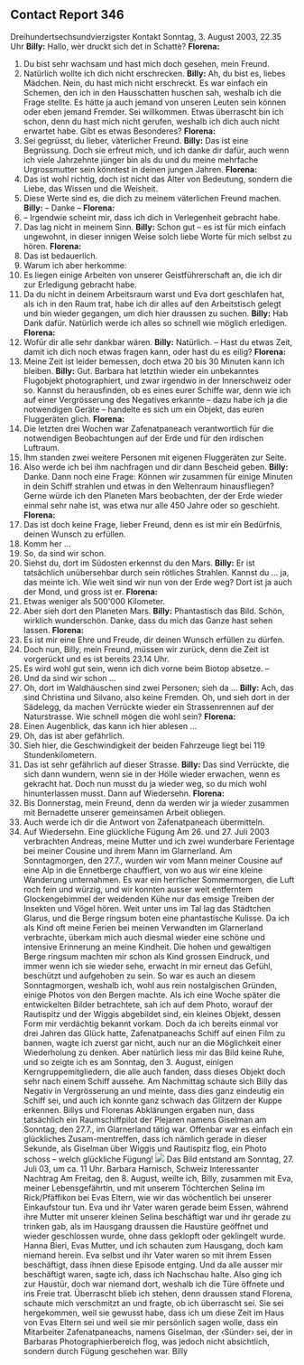 ## Contact Report 346
Dreihundertsechsundvierzigster Kontakt
Sonntag, 3. August 2003, 22.35 Uhr
**Billy:**
Hallo, wèr druckt sich det in Schattè?
**Florena:**
1. Du bist sehr wachsam und hast mich doch gesehen, mein Freund.
2. Natürlich wollte ich dich nicht erschrecken.
**Billy:**
Ah, du bist es, liebes Mädchen. Nein, du hast mich nicht erschreckt. Es war einfach ein Schemen, den ich in den Hausschatten huschen sah, weshalb ich die Frage stellte. Es hätte ja auch jemand von unseren Leuten sein können oder eben jemand Fremder. Sei willkommen. Etwas überrascht bin ich schon, denn du hast mich nicht gerufen, weshalb ich dich auch nicht erwartet habe. Gibt es etwas Besonderes?
**Florena:**
3. Sei gegrüsst, du lieber, väterlicher Freund.
**Billy:**
Das ist eine Begrüssung. Doch sie erfreut mich, und ich danke dir dafür, auch wenn ich viele Jahrzehnte jünger bin als du und du meine mehrfache Urgrossmutter sein könntest in deinen jungen Jahren.
**Florena:**
4. Das ist wohl richtig, doch ist nicht das Alter von Bedeutung, sondern die Liebe, das Wissen und die Weisheit.
5. Diese Werte sind es, die dich zu meinem väterlichen Freund machen.
**Billy:**
– Danke –
**Florena:**
6. – Irgendwie scheint mir, dass ich dich in Verlegenheit gebracht habe.
7. Das lag nicht in meinem Sinn.
**Billy:**
Schon gut – es ist für mich einfach ungewohnt, in dieser innigen Weise solch liebe Worte für mich selbst zu hören.
**Florena:**
8. Das ist bedauerlich.
9. Warum ich aber herkomme:
10. Es liegen einige Arbeiten von unserer Geistführerschaft an, die ich dir zur Erledigung gebracht habe.
11. Da du nicht in deinem Arbeitsraum warst und Eva dort geschlafen hat, als ich in den Raum trat, habe ich dir alles auf den Arbeitstisch gelegt und bin wieder gegangen, um dich hier draussen zu suchen.
**Billy:**
Hab Dank dafür. Natürlich werde ich alles so schnell wie möglich erledigen.
**Florena:**
12. Wofür dir alle sehr dankbar wären.
**Billy:**
Natürlich. – Hast du etwas Zeit, damit ich dich noch etwas fragen kann, oder hast du es eilig?
**Florena:**
13. Meine Zeit ist leider bemessen, doch etwa 20 bis 30 Minuten kann ich bleiben.
**Billy:**
Gut. Barbara hat letzthin wieder ein unbekanntes Flugobjekt photographiert, und zwar irgendwo in der Innerschweiz oder so. Kannst du herausfinden, ob es eines eurer Schiffe war, denn wie ich auf einer Vergrösserung des Negatives erkannte – dazu habe ich ja die notwendigen Geräte – handelte es sich um ein Objekt, das euren Fluggeräten glich.
**Florena:**
14. Die letzten drei Wochen war Zafenatpaneach verantwortlich für die notwendigen Beobachtungen auf der Erde und für den irdischen Luftraum.
15. Ihm standen zwei weitere Personen mit eigenen Fluggeräten zur Seite.
16. Also werde ich bei ihm nachfragen und dir dann Bescheid geben.
**Billy:**
Danke. Dann noch eine Frage: Können wir zusammen für einige Minuten in dein Schiff strahlen und etwas in den Weltenraum hinausfliegen? Gerne würde ich den Planeten Mars beobachten, der der Erde wieder einmal sehr nahe ist, was etwa nur alle 450 Jahre oder so geschieht.
**Florena:**
17. Das ist doch keine Frage, lieber Freund, denn es ist mir ein Bedürfnis, deinen Wunsch zu erfüllen.
18. Komm her …
19. So, da sind wir schon.
20. Siehst du, dort im Südosten erkennst du den Mars.
**Billy:**
Er ist tatsächlich unübersehbar durch sein rötliches Strahlen. Kannst du … ja, das meinte ich. Wie weit sind wir nun von der Erde weg? Dort ist ja auch der Mond, und gross ist er.
**Florena:**
21. Etwas weniger als 500'000 Kilometer.
22. Aber sieh dort den Planeten Mars.
**Billy:**
Phantastisch das Bild. Schön, wirklich wunderschön. Danke, dass du mich das Ganze hast sehen lassen.
**Florena:**
23. Es ist mir eine Ehre und Freude, dir deinen Wunsch erfüllen zu dürfen.
24. Doch nun, Billy, mein Freund, müssen wir zurück, denn die Zeit ist vorgerückt und es ist bereits 23.14 Uhr.
25. Es wird wohl gut sein, wenn ich dich vorne beim Biotop absetze. –
26. Und da sind wir schon …
27. Oh, dort im Waldhäuschen sind zwei Personen; sieh da …
**Billy:**
Ach, das sind Christina und Silvano, also keine Fremden. Oh, und sieh dort in der Sädelegg, da machen Verrückte wieder ein Strassenrennen auf der Naturstrasse. Wie schnell mögen die wohl sein?
**Florena:**
28. Einen Augenblick, das kann ich hier ablesen …
29. Oh, das ist aber gefährlich.
30. Sieh hier, die Geschwindigkeit der beiden Fahrzeuge liegt bei 119 Stundenkilometern.
31. Das ist sehr gefährlich auf dieser Strasse.
**Billy:**
Das sind Verrückte, die sich dann wundern, wenn sie in der Hölle wieder erwachen, wenn es gekracht hat. Doch nun musst du ja wieder weg, so du mich wohl hinunterlassen musst. Dann auf Wiedersehn.
**Florena:**
32. Bis Donnerstag, mein Freund, denn da werden wir ja wieder zusammen mit Bernadette unserer gemeinsamen Arbeit obliegen.
33. Auch werde ich dir die Antwort von Zafenatpaneach übermitteln.
34. Auf Wiedersehn.
Eine glückliche Fügung
Am 26. und 27. Juli 2003 verbrachten Andreas, meine Mutter und ich zwei wunderbare Ferientage bei meiner Cousine und ihrem Mann im Glarnerland. Am Sonntagmorgen, den 27.7., wurden wir vom Mann meiner Cousine auf eine Alp in die Ennetberge chauffiert, von wo aus wir eine kleine Wanderung unternahmen.
Es war ein herrlicher Sommermorgen, die Luft roch fein und würzig, und wir konnten ausser weit entferntem Glockengebimmel der weidenden Kühe nur das emsige Treiben der Insekten und Vögel hören. Weit unter uns im Tal lag das Städtchen Glarus, und die Berge ringsum boten eine phantastische Kulisse.
Da ich als Kind oft meine Ferien bei meinen Verwandten im Glarnerland verbrachte, überkam mich auch diesmal wieder eine schöne und intensive Erinnerung an meine Kindheit. Die hohen und gewaltigen Berge ringsum machten mir schon als Kind grossen Eindruck, und immer wenn ich sie wieder sehe, erwacht in mir erneut das Gefühl, beschützt und aufgehoben zu sein. So war es auch an diesem Sonntagmorgen, weshalb ich, wohl aus rein nostalgischen Gründen, einige Photos von den Bergen machte. Als ich eine Woche später die entwickelten Bilder betrachtete, sah ich auf dem Photo, worauf der Rautispitz und der Wiggis abgebildet sind, ein kleines Objekt, dessen Form mir verdächtig bekannt vorkam. Doch da ich bereits einmal vor drei Jahren das Glück hatte, Zafenatpaneachs Schiff auf einen Film zu bannen, wagte ich zuerst gar nicht, auch nur an die Möglichkeit einer Wiederholung zu denken. Aber natürlich liess mir das Bild keine Ruhe, und so zeigte ich es am Sonntag, den 3. August, einigen Kerngruppemitgliedern, die alle auch fanden, dass dieses Objekt doch sehr nach einem Schiff aussehe. Am Nachmittag schaute sich Billy das Negativ in Vergrösserung an und meinte, dass dies ganz eindeutig ein Schiff sei, und auch ich konnte ganz schwach das Glitzern der Kuppe erkennen.
Billys und Florenas Abklärungen ergaben nun, dass tatsächlich ein Raumschiffpilot der Plejaren namens Giselman am Sonntag, den 27.7., im Glarnerland tätig war. Offenbar war es einfach ein glückliches Zusam-mentreffen, dass ich nämlich gerade in dieser Sekunde, als Giselman über Wiggis und Rautispitz flog, ein Photo schoss – welch glückliche Fügung!
[![](https://www.futureofmankind.co.uk/w/images/9/94/CR346-Image1.jpg)](https://www.futureofmankind.co.uk/Billy_Meier/<https:/www.futureofmankind.co.uk/w/images/9/94/CR346-Image1.jpg>)
Das Bild entstand am Sonntag, 27. Juli 03, um ca. 11 Uhr.
Barbara Harnisch, Schweiz
Interessanter Nachtrag
Am Freitag, den 8. August, weilte ich, Billy, zusammen mit Eva, meiner Lebensgefährtin, und mit unserem Töchterchen Selina im Rick/Pfäffikon bei Evas Eltern, wie wir das wöchentlich bei unserer Einkaufstour tun. Eva und ihr Vater waren gerade beim Essen, während ihre Mutter mit unserer kleinen Selina beschäftigt war und ihr gerade zu trinken gab, als im Hausgang draussen die Haustüre geöffnet und wieder geschlossen wurde, ohne dass geklopft oder geklingelt wurde. Hanna Bieri, Evas Mutter, und ich schauten zum Hausgang, doch kam niemand herein. Eva selbst und ihr Vater waren so mit ihrem Essen beschäftigt, dass ihnen diese Episode entging. Und da alle ausser mir beschäftigt waren, sagte ich, dass ich Nachschau halte. Also ging ich zur Haustür, doch war niemand dort, weshalb ich die Türe öffnete und ins Freie trat. Überrascht blieb ich stehen, denn draussen stand Florena, schaute mich verschmitzt an und fragte, ob ich überrascht sei. Sie sei hergekommen, weil sie gewusst habe, dass ich um diese Zeit im Haus von Evas Eltern sei und weil sie mir persönlich sagen wolle, dass ein Mitarbeiter Zafenatpaneachs, namens Giselman, der ‹Sünder› sei, der in Barbaras Photographierbereich flog, was jedoch nicht absichtlich, sondern durch Fügung geschehen war.
Billy